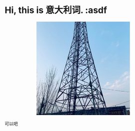 # Hi, this is **意大利词**. :asdf

<div align=center>
<img alt="Yiyang Sun" src="./assets/avatar.jpg" width=300 />

</div>

可以吧
